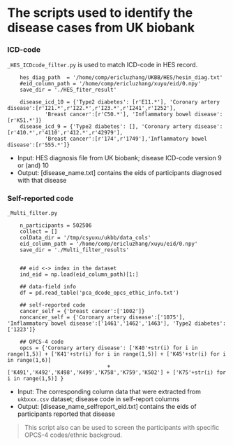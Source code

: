 # The scripts used to identify the disease cases from UK biobank

### ICD-code 
`_HES_ICDcode_filter.py` is used to match ICD-code in HES record. 

```
    hes_diag_path  = '/home/comp/ericluzhang/UKBB/HES/hesin_diag.txt'
    #eid_column_path = '/home/comp/ericluzhang/xuyu/eid/0.npy'
    save_dir = './HES_fiter_result'
    
    disease_icd_10 = {'Type2 diabetes': [r'E11.*'], 'Coronary artery disease':[r'I21.*',r'I22.*',r'I23.*',r'I241',r'I252'],
            'Breast cancer':[r'C50.*'], 'Inflammatory bowel disease':[r'K51.*']}
    disease_icd_9 = {'Type2 diabetes': [], 'Coronary artery disease':[r'410.*',r'4110',r'412.*',r'42979'],
            'Breast cancer':[r'174',r'1749'],'Inflammatory bowel disease':[r'555.*']}

```

* Input: HES diagnosis file from UK biobank; disease ICD-code version 9 or (and) 10
* Output: [disease_name.txt] contains the eids of participants diagnosed with that disease

### Self-reported code 
`_Multi_filter.py` 

```
    n_participants = 502506
    collect = []
    colData_dir = '/tmp/csyuxu/ukbb/data_cols'
    eid_column_path = '/home/comp/ericluzhang/xuyu/eid/0.npy'
    save_dir = './Multi_filter_results'
    
    
    ## eid <-> index in the dataset
    ind_eid = np.load(eid_column_path)[1:]

    ## data-field info
    df = pd.read_table('pca_dcode_opcs_ethic_info.txt')
    
    ## self-reported code
    cancer_self = {'breast cancer':['1002']}
    noncancer_self = {'Coronary artery disease':['1075'], 'Inflammatory bowel disease':['1461','1462','1463'], 'Type2 diabetes':['1223']}
    
    ## OPCS-4 code
    opcs = {'Coronary artery disease': ['K40'+str(i) for i in range(1,5)] + ['K41'+str(i) for i in range(1,5)] + ['K45'+str(i) for i in range(1,6)] 
                                + ['K491','K492','K498','K499','K758','K759','K502'] + ['K75'+str(i) for i in range(1,5)] }
```

* Input: The corresponding column data that were extracted from `ukbxxx.csv` dataset; disease code in self-report columns 
* Output: [disease_name_selfreport_eid.txt] contains the eids of participants reported that disease

> This script also can be used to screen the participants with specific OPCS-4 codes/ethnic backgroud.